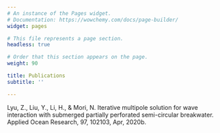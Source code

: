 ```yaml
---
# An instance of the Pages widget.
# Documentation: https://wowchemy.com/docs/page-builder/
widget: pages

# This file represents a page section.
headless: true

# Order that this section appears on the page.
weight: 90

title: Publications
subtitle: ''

---
```



Lyu, Z., Liu, Y., Li, H., & Mori, N. Iterative multipole solution for wave interaction with submerged partially perforated semi-circular breakwater. Applied Ocean Research, 97, 102103, Apr, 2020b.
